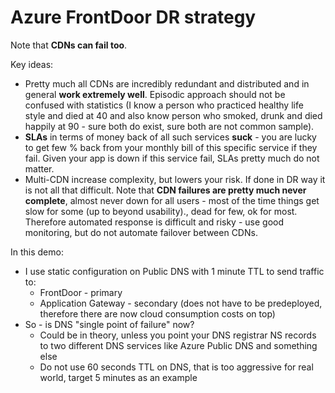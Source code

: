 # Azure FrontDoor DR strategy

Note that **CDNs can fail too**.

Key ideas:
- Pretty much all CDNs are incredibly redundant and distributed and in general **work extremely well**. Episodic approach should not be confused with statistics (I know a person who practiced healthy life style and died at 40 and also know person who smoked, drunk and died happily at 90 - sure both do exist, sure both are not common sample).
- **SLAs** in terms of money back of all such services **suck** - you are lucky to get few % back from your monthly bill of this specific service if they fail. Given your app is down if this service fail, SLAs pretty much do not matter.
- Multi-CDN increase complexity, but lowers your risk. If done in DR way it is not all that difficult. Note that **CDN failures are pretty much never complete**, almost never down for all users - most of the time things get slow for some (up to beyond usability)., dead for few, ok for most. Therefore automated response is difficult and risky - use good monitoring, but do not automate failover between CDNs.

In this demo:
- I use static configuration on Public DNS with 1 minute TTL to send traffic to:
  - FrontDoor - primary
  - Application Gateway - secondary (does not have to be predeployed, therefore there are now cloud consumption costs on top)
- So - is DNS "single point of failure" now?
  - Could be in theory, unless you point your DNS registrar NS records to two different DNS services like Azure Public DNS and something else
  - Do not use 60 seconds TTL on DNS, that is too aggressive for real world, target 5 minutes as an example